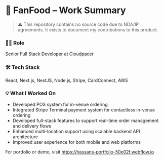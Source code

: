 # 🍔 FanFood – Work Summary

> ⚠️ This repository contains no source code due to NDA/IP agreements. It exists to document my contributions to this product.

### 🧑‍💻 Role
Senior Full Stack Developer at Cloudpacer

### 🛠 Tech Stack
React, Next.js, NestJS, Node.js, Stripe, CardConnect, AWS

### 💡 What I Worked On
- Developed POS system for in-venue ordering.
- Integrated Stripe Terminal payment system for contactless in-venue ordering
- Developed full-stack features to support real-time order management and delivery flows
- Enhanced multi-location support using scalable backend API architecture
- Improved user experience for both mobile and web platforms

For portfolio or demo, visit 
https://hassans-portfolio-50e02f.webflow.io 
